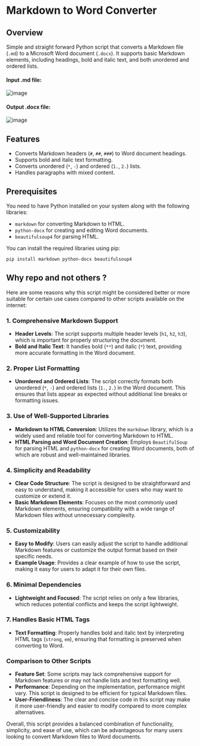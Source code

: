 # Markdown to Word Converter 

## Overview

Simple and straight forward Python script that converts a Markdown file (`.md`) to a Microsoft Word document (`.docx`). It supports basic Markdown elements, including headings, bold and italic text, and both unordered and ordered lists.

#### Input .md file:
![image](https://github.com/user-attachments/assets/c2325e52-05a7-4e11-8f28-4eeb3d8c06f5)

#### Output .docx file:
![image](https://github.com/user-attachments/assets/3e48a9dd-8fe3-43cc-8246-164c58e95179)


## Features

- Converts Markdown headers (`#`, `##`, `###`) to Word document headings.
- Supports bold and italic text formatting.
- Converts unordered (`*`, `-`) and ordered (`1.`, `2.`) lists.
- Handles paragraphs with mixed content.

## Prerequisites

You need to have Python installed on your system along with the following libraries:

- `markdown` for converting Markdown to HTML.
- `python-docx` for creating and editing Word documents.
- `beautifulsoup4` for parsing HTML.

You can install the required libraries using pip:

```bash
pip install markdown python-docx beautifulsoup4
```
## Why repo and not others ?

Here are some reasons why this script might be considered better or more suitable for certain use cases compared to other scripts available on the internet:

### 1. **Comprehensive Markdown Support**
   - **Header Levels**: The script supports multiple header levels (`h1`, `h2`, `h3`), which is important for properly structuring the document.
   - **Bold and Italic Text**: It handles bold (`**`) and italic (`*`) text, providing more accurate formatting in the Word document.

### 2. **Proper List Formatting**
   - **Unordered and Ordered Lists**: The script correctly formats both unordered (`*`, `-`) and ordered lists (`1.`, `2.`) in the Word document. This ensures that lists appear as expected without additional line breaks or formatting issues.

### 3. **Use of Well-Supported Libraries**
   - **Markdown to HTML Conversion**: Utilizes the `markdown` library, which is a widely used and reliable tool for converting Markdown to HTML.
   - **HTML Parsing and Word Document Creation**: Employs `BeautifulSoup` for parsing HTML and `python-docx` for creating Word documents, both of which are robust and well-maintained libraries.

### 4. **Simplicity and Readability**
   - **Clear Code Structure**: The script is designed to be straightforward and easy to understand, making it accessible for users who may want to customize or extend it.
   - **Basic Markdown Elements**: Focuses on the most commonly used Markdown elements, ensuring compatibility with a wide range of Markdown files without unnecessary complexity.

### 5. **Customizability**
   - **Easy to Modify**: Users can easily adjust the script to handle additional Markdown features or customize the output format based on their specific needs.
   - **Example Usage**: Provides a clear example of how to use the script, making it easy for users to adapt it for their own files.

### 6. **Minimal Dependencies**
   - **Lightweight and Focused**: The script relies on only a few libraries, which reduces potential conflicts and keeps the script lightweight.

### 7. **Handles Basic HTML Tags**
   - **Text Formatting**: Properly handles bold and italic text by interpreting HTML tags (`strong`, `em`), ensuring that formatting is preserved when converting to Word.

### Comparison to Other Scripts
- **Feature Set**: Some scripts may lack comprehensive support for Markdown features or may not handle lists and text formatting well.
- **Performance**: Depending on the implementation, performance might vary. This script is designed to be efficient for typical Markdown files.
- **User-Friendliness**: The clear and concise code in this script may make it more user-friendly and easier to modify compared to more complex alternatives.

Overall, this script provides a balanced combination of functionality, simplicity, and ease of use, which can be advantageous for many users looking to convert Markdown files to Word documents.

